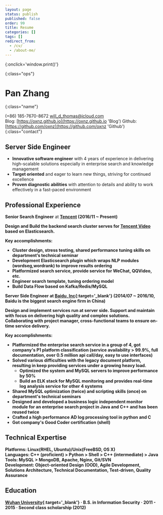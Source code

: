 ```yaml
---
layout: page
status: publish
published: false
order: 99
title: Resume
categories: []
tags: []
redirect_from:
  - /cv/
  - /about-me/
---
```


<link href="/assets/css/resume.css" rel="stylesheet" />

[<i class="fa fa-language"></i>](/resume/zh_CN '简体中文')
[<i class="fa fa-print"></i>](# 'Print Resume'){:onclick='window.print()'}
<!--
[<i class="fa fa-download"></i>](/assets/resume.pdf 'Download Resume')
-->
{:class="ops"}

# Pan Zhang
{:class="name"}

(+86) 185-7670-8672
[will_d_thomas@icloud.com](mailto:will_d_thomas@icloud.com)
<br />
Blog: [https://oxnz.github.io](https://oxnz.github.io 'Blog')
Github: [https://github.com/oxnz](https://github.com/oxnz 'Github')
{:class="contact"}

<!--
Beijing, P.R. China
-->

## Server Side Engineer

* **Innovative software engineer** with 4 years of experience in delivering high-scalable solutions especially in enterprise search and knowledge management
* **Target oriented** and eager to learn new things, striving for continued excellence
* **Proven diagnostic abilities** with attention to details and ability to work effectively in a fast-paced environment

## Professional Experience
<b>Senior Search Engineer</b> at <b>[Tencent](https://www.tencent.com/) (2016/11 ~ Present)

Design and Build the backend search cluster serves for [Tencent Video](https://v.qq.com/) based on Elasticsearch.

<b>Key accomplishments:</b>

* Cluster design, stress testing, shared **performance tuning** skills on department’s technical seminar
* Development Elasticsearch plugin which wraps NLP modules (wordseg,wordrank) to improve results ordering
* Platformized search service, provide service for WeChat, QQVideo, etc.
* Engineer search template, tuning ordering model
* Build Data Flow based on Kafka/Redis/MySQL

<b>Server Side Engineer</b> at <b>[Baidu, Inc](https://www.baidu.com){:target='_blank'}</b> (2014/07 ~ 2016/10,
Baidu is the biggest search engine firm in China)

Design and implement services run at server side.
Support and maintain with focus on delivering high quality and complex solutions.
Collaborating with project manager, cross-functional teams to ensure on-time service delivery.

<b>Key accomplishments:</b>

* Platformized the enterprise search service in a group of 4, got company's <b>P1 platform classification</b> (service availability > 99.9%, full documentation, over 0.5 million api call/day, easy to use interfaces)
* Solved various difficulties with the legacy document platform, resulting in keep providing services under a growing heavy load.
	* Optimized the system and MySQL servers to improve performance by 50%
	* Build an <b>ELK stack</b> for MySQL monitoring and provides real-time log analysis service for other 4 systems
* Shared <b>MySQL optimization</b> (twice) and <b>scripting skills</b> (once) on department's technical seminars
* Designed and developed a business logic independent monitor module for an enterprise search project in <b>Java and C++</b> and has been <b>reused twice</b>
* Crafted a high performance AD log processing tool in <b>python and C</b>
* Got company's <b>Good Coder</b> certification (shell)

<!--
* Cut the migration time from 2 months to 1 month by building semi-automated programs to fix errors in migrating company's wiki system (about 1 million pages)
* Developed the backend for online edit service (document management, statistics report)
-->

## Technical Expertise

<b>Platforms:</b>
Linux(RHEL, Ubuntu)/Unix(FreeBSD, OS X)
<br />
<b>Languages:</b>
C++ (proficient) > Python > Shell > C++ (intermediate) > Java
<br />
<b>Tools:</b>
MySQL > MongoDB, Apache, Nginx, Git/SVN
<br />
<b>Development:</b>
Object-oriented Design (OOD), Agile Development, Solutions Architecture, Technical Documentation, Test-driven, Quality Assurance

## Education

[Wuhan University](http://en.whu.edu.cn/){:target='_blank'}
&middot;
B.S. in Information Security
&middot; 2011 - 2015
&middot;
Second class scholarship (2012)
